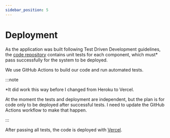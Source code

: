 ```yaml
---
sidebar_position: 5
---
```


# Deployment

As the application was built following Test Driven Development guidelines, the [code repository](https://github.com/Jerell/fams) contains unit tests for each component, which must\* pass successfully for the system to be deployed.

We use GitHub Actions to build our code and run automated tests.

:::note

\*It did work this way before I changed from Heroku to Vercel.

At the moment the tests and deployment are independent, but the plan is for code only to be deployed after successful tests. I need to update the GitHub Actions workflow to make that happen.

:::

After passing all tests, the code is deployed with [Vercel](https://vercel.com/).
